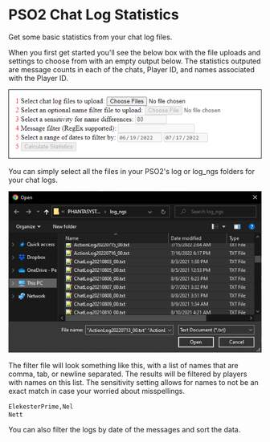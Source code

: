 # PSO2 Chat Log Statistics

Get some basic statistics from your chat log files.

When you first get started you'll see the below box with the file uploads and settings to choose from with an empty output below. The statistics outputed are message counts in each of the chats, Player ID, and names associated with the Player ID.

![Example 1](images/example_options_menu.png)

You can simply select all the files in your PSO2's log or log_ngs folders for your chat logs.

![Example 2](images/example_file_select.png)

The filter file will look something like this, with a list of names that are comma, tab, or newline separated. The results will be filtered by players with names on this list. The sensitivity setting allows for names to not be an exact match in case your worried about misspellings.

```
ElekesterPrime,Nel
Nett
```

You can also filter the logs by date of the messages and sort the data.
